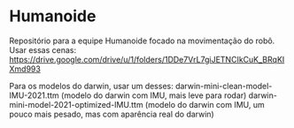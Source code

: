 # Humanoide
Repositório para a equipe Humanoide focado na movimentação do robô.
Usar essas cenas:
https://drive.google.com/drive/u/1/folders/1DDe7VrL7giJETNCIkCuK_BRqKIXmd993

Para os modelos do darwin, usar um desses: 
darwin-mini-clean-model-IMU-2021.ttm (modelo do darwin com IMU, mais leve para rodar)
darwin-mini-model-2021-optimized-IMU.ttm (modelo do darwin com IMU, um pouco mais pesado, mas com aparência real do darwin)
